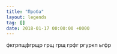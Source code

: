 ```yaml
---
title: "Проба"
layout: legends
tag: []
date: 2018-01-17 00:00:00 +0000
---
```

фкгрпщфгрщр грщ грщ грфг ргуркп ьгфр
